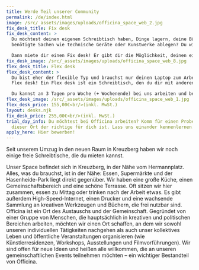 ```yaml
---
title: Werde Teil unserer Community
permalink: /de/index.html
image: /src/_assets/images/uploads/officina_space_web_2.jpg
fix_desk_title: Fix desk
fix_desk_content: >
  Du möchtest deinen eigenen Schreibtisch haben, Dinge lagern, deine Bücher und andere
  benötigte Sachen wie technische Geräte oder Kunstwerke ablegen? Du willst rund um die Uhr Zugang zu OFFICINA haben?<br/>

  Dann miete dir einen Fix desk! Er gibt dir die Möglichkeit, deinen eigenen Arbeitsbereich mit allem, was du brauchst, aufzubauen!
fix_desk_image: /src/_assets/images/uploads/officina_space_web_8.jpg
flex_desk_title: Flex desk
flex_desk_content: >
  Du bist eher der flexible Typ und brauchst nur deinen Laptop zum Arbeiten? Miete dir einen
  Flex desk! Ein Flex desk ist ein Schreibtisch, den du dir mit anderen OFFICINA-Mitgliedern teilst.<br/>

  Du kannst an 3 Tagen pro Woche (+ Wochenende) bei uns arbeiten und bekommst trotzdem das volle OFFICINA-Erlebnis.
flex_desk_image: /src/_assets/images/uploads/officina_space_web_1.jpg
flex_desk_price: 155,00€<br/>(inkl. MwSt.)
layout: desks.njk
fix_desk_price: 255,00€<br/>(inkl. MwSt.)
trial_day_info: Du möchtest bei Officina arbeiten? Komm für einen Probetag vorbei und schau, ob
  dieser Ort der richtige für dich ist. Lass uns einander kennenlernen.
apply_here: Hier bewerben!
---
```


Seit unserem Umzug in den neuen Raum in Kreuzberg haben wir noch einige freie Schreibtische, die du mieten kannst.

Unser Space befindet sich in Kreuzberg, in der Nähe vom Hermannplatz. Alles, was du brauchst, ist in der Nähe: Essen, Supermärkte und der Hasenheide-Park liegt direkt gegenüber.
Wir haben eine große Küche, einen Gemeinschaftsbereich und eine schöne Terrasse. Oft sitzen wir hier zusammen, essen zu Mittag oder trinken nach der Arbeit etwas.
Es gibt außerdem High-Speed-Internet, einen Drucker und eine wachsende Sammlung an kreativen Werkzeugen und Büchern, die frei nutzbar sind.
Officina ist ein Ort des Austauschs und der Gemeinschaft. Gegründet von einer Gruppe von Menschen, die hauptsächlich in kreativen und politischen Bereichen arbeiten, möchten wir einen Ort schaffen, an dem wir sowohl unseren individuellen Tätigkeiten nachgehen als auch unser kollektives Leben und öffentliche Veranstaltungen organisieren (wie Künstlerresidenzen, Workshops, Ausstellungen und Filmvorführungen). Wir sind offen für neue Ideen und heißen alle willkommen, die an unseren gemeinschaftlichen Events teilnehmen möchten – ein wichtiger Bestandteil von Officina.
